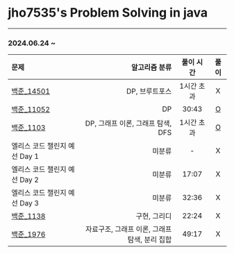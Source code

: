 # jho7535's Problem Solving in java

---
### 2024.06.24 ~

| 문제                                                |                     알고리즘 분류 | 풀이 시간  |                                                              풀이                                                               |
|:--------------------------------------------------|----------------------------:|:------:|:-----------------------------------------------------------------------------------------------------------------------------:|
| [백준_14501](https://www.acmicpc.net/problem/14501) |                   DP, 브루트포스 | 1시간 초과 |                                                               X                                                               |
| [백준_11052](https://www.acmicpc.net/problem/11052) |                          DP | 30:43  | [O](https://velog.io/@jho7535/%EB%B0%B1%EC%A4%80-JAVA-11052%EB%B2%88-%EC%B9%B4%EB%93%9C-%EA%B5%AC%EB%A7%A4%ED%95%98%EA%B8%B0) |
| [백준_1103](https://www.acmicpc.net/problem/1103)   |     DP, 그래프 이론, 그래프 탐색, DFS | 1시간 초과 |                    [O](https://velog.io/@jho7535/%EB%B0%B1%EC%A4%80-JAVA-1103%EB%B2%88-%EA%B2%8C%EC%9E%84)                    |
| 엘리스 코드 챌린지 예선 Day 1                               |                         미분류 |   -    |                                                               X                                                               |
| 엘리스 코드 챌린지 예선 Day 2                               |                         미분류 | 17:07  |                                                               X                                                               |
| 엘리스 코드 챌린지 예선 Day 3                               |                         미분류 | 32:36  |                                                               X                                                               |
| [백준_1138](https://www.acmicpc.net/problem/1138)   |                     구현, 그리디 | 22:24  |                                                               X                                                               |
| [백준_1976](https://www.acmicpc.net/problem/1976)   | 자료구조, 그래프 이론, 그래프 탐색, 분리 집합 | 49:17  |                                                               X                                                               |

